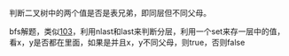判断二叉树中的两个值是否是表兄弟，即同层但不同父母。

bfs解题，类似[103](../0103)，利用nlast和last来判断分层，利用一个set来存一层中的值，看x，y是否都在里面，如果是并且x，y不同父母，则true，否则false